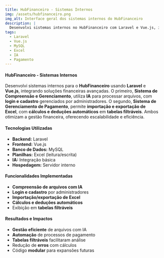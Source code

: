 ```yaml
---
title: HubFinanceiro - Sistemas Internos
img: /assets/hubfinanceiro.png
img_alt: Interface geral dos sistemas internos do HubFinanceiro
description: |
  Desenvolvi sistemas internos no HubFinanceiro com Laravel e Vue.js, incluindo gerenciamento de arquivos com IA e pagamentos de times via Excel.
tags:
  - Laravel
  - Vue.js
  - MySQL
  - Excel
  - IA
  - Pagamento
---
```


#### HubFinanceiro - Sistemas Internos  

Desenvolvi sistemas internos para o **HubFinanceiro** usando **Laravel** e **Vue.js**, integrando soluções financeiras avançadas. O primeiro, **Sistema de Compreensão e Gerenciamento**, utiliza **IA** para processar arquivos, com **login e cadastro** gerenciados por administradores. O segundo, **Sistema de Gerenciamento de Pagamento**, permite **importação e exportação de Excel**, com **cálculos e deduções automáticos** em **tabelas filtráveis**. Ambos otimizam a gestão financeira, oferecendo escalabilidade e eficiência.

#### Tecnologias Utilizadas  
- **Backend:** Laravel  
- **Frontend:** Vue.js  
- **Banco de Dados:** MySQL  
- **Planilhas:** Excel (leitura/escrita)  
- **IA:** Integração básica  
- **Hospedagem:** Servidor interno  

#### Funcionalidades Implementadas  
- **Compreensão de arquivos com IA**  
- **Login e cadastro** por administradores  
- **Importação/exportação de Excel**  
- **Cálculos e deduções automáticos**  
- Exibição em **tabelas filtráveis**  

#### Resultados e Impactos  
- **Gestão eficiente** de arquivos com IA  
- **Automação** de processos de pagamento  
- **Tabelas filtráveis** facilitaram análise  
- Redução de **erros** com cálculos  
- Código **modular** para expansões futuras  